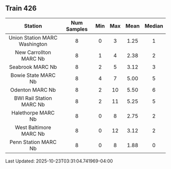 ## Train 426

| Station | Num Samples | Min | Max | Mean | Median |
| :-----: | :---------: | :-: | :-: | :--: | :----: |
| Union Station MARC Washington | 8 | 0 | 3 | 1.25 | 1 |
| New Carrollton MARC Nb | 8 | 1 | 4 | 2.38 | 2 |
| Seabrook MARC Nb | 8 | 2 | 5 | 3.12 | 3 |
| Bowie State MARC Nb | 8 | 4 | 7 | 5.00 | 5 |
| Odenton MARC Nb | 8 | 2 | 10 | 5.50 | 6 |
| BWI Rail Station MARC Nb | 8 | 2 | 11 | 5.25 | 5 |
| Halethorpe MARC Nb | 8 | 0 | 8 | 2.75 | 2 |
| West Baltimore MARC Nb | 8 | 0 | 12 | 3.12 | 2 |
| Penn Station MARC Nb | 8 | 0 | 8 | 1.88 | 0 |


Last Updated: 2025-10-23T03:31:04.741969-04:00